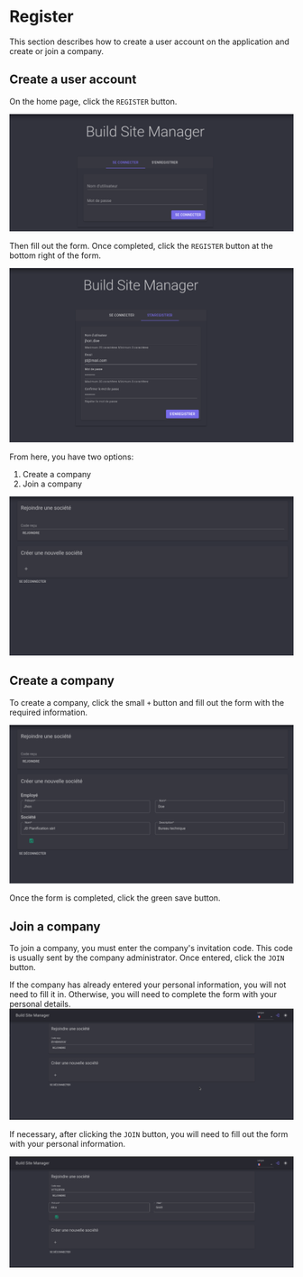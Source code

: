 # Register

This section describes how to create a user account on the application and create or join a company.

## Create a user account
On the home page, click the `REGISTER` button.

![auth1](./assets/img/auth1.png)

Then fill out the form. Once completed, click the `REGISTER` button at the bottom right of the form.

![auth2](./assets/img/auth2.png)

From here, you have two options:
1. Create a company
2. Join a company

![auth3](./assets/img/auth3.png)

## Create a company

To create a company, click the small `+` button and fill out the form with the required information.

![auth_create_company](./assets/img/auth_create_company.png)

Once the form is completed, click the green save button.

## Join a company

To join a company, you must enter the company's invitation code. This code is usually sent by the company administrator. Once entered, click the `JOIN` button.

If the company has already entered your personal information, you will not need to fill it in. Otherwise, you will need to complete the form with your personal details.
![auth4](./assets/img/auth_join_company.png)

If necessary, after clicking the `JOIN` button, you will need to fill out the form with your personal information.

![auth5](./assets/img/auth_join_company_form.png)

